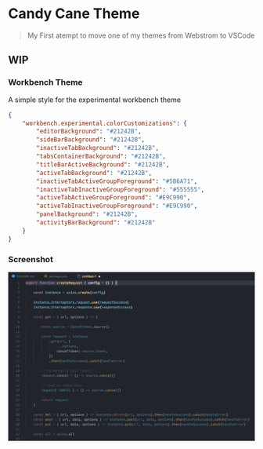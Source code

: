 # Candy Cane Theme

> My First atempt to move one of my themes from Webstrom to VSCode

## WIP

### Workbench Theme

A simple style for the experimental workbench theme

```json
{
    "workbench.experimental.colorCustomizations": {
        "editorBackground": "#21242B",
        "sideBarBackground": "#21242B",
        "inactiveTabBackground": "#21242B",
        "tabsContainerBackground": "#21242B",
        "titleBarActiveBackground": "#21242B",
        "activeTabBackground": "#21242B",
        "inactiveTabActiveGroupForeground": "#5B6A71",
        "inactiveTabInactiveGroupForeground": "#555555",
        "activeTabActiveGroupForeground": "#E9C990",
        "activeTabInactiveGroupForeground": "#E9C990",
        "panelBackground": "#21242B",
        "activityBarBackground": "#21242B"
    }
}
```

### Screenshot

![alt text][screenshot]

[screenshot]: https://raw.githubusercontent.com/eisisig/vscode-theme-candy-cane/master/theme-candy-cane-screenshot.png "Candy Cane screenshot"